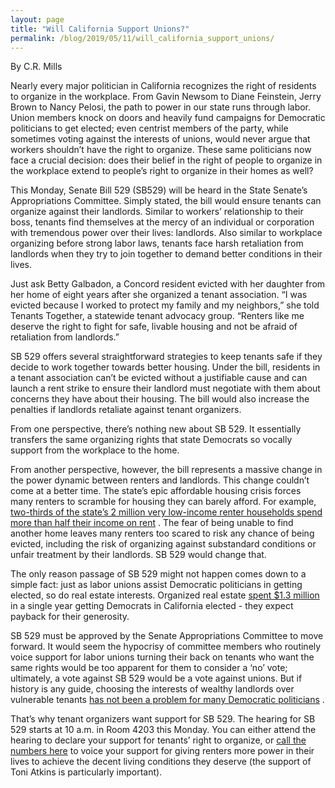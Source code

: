 ```yaml
---
layout: page
title: "Will California Support Unions?"
permalink: /blog/2019/05/11/will_california_support_unions/
---
```


By C.R. Mills

Nearly every major politician in California recognizes the right of residents to organize in the workplace. From Gavin Newsom to Diane Feinstein, Jerry Brown to Nancy Pelosi, the path to power in our state runs through labor. Union members knock on doors and heavily fund campaigns for Democratic politicians to get elected; even centrist members of the party, while sometimes voting against the interests of unions, would never argue that workers shouldn’t have the right to organize. These same politicians now face a crucial decision: does their belief in the right of people to organize in the workplace extend to people’s right to organize in their homes as well?

This Monday, Senate Bill 529 (SB529) will be heard in the State Senate’s Appropriations Committee. Simply stated, the bill would ensure tenants can organize against their landlords. Similar to workers’ relationship to their boss, tenants find themselves at the mercy of an individual or corporation with tremendous power over their lives: landlords. Also similar to workplace organizing before strong labor laws, tenants face harsh retaliation from landlords when they try to join together to demand better conditions in their lives.

Just ask Betty Galbadon, a Concord resident evicted with her daughter from her home of eight years after she organized a tenant association. “I was evicted because I worked to protect my family and my neighbors,” she told Tenants Together, a statewide tenant advocacy group. “Renters like me deserve the right to fight for safe, livable housing and not be afraid of retaliation from landlords.”

SB 529 offers several straightforward strategies to keep tenants safe if they decide to work together towards better housing. Under the bill, residents in a tenant association can’t be evicted without a justifiable cause and can launch a rent strike to ensure their landlord must negotiate with them about concerns they have about their housing. The bill would also increase the penalties if landlords retaliate against tenant organizers.

From one perspective, there’s nothing new about SB 529. It essentially transfers the same organizing rights that state Democrats so vocally support from the workplace to the home.

From another perspective, however, the bill represents a massive change in the power dynamic between renters and landlords. This change couldn’t come at a better time. The state’s epic affordable housing crisis forces many renters to scramble for housing they can barely afford. For example, [two-thirds of the state’s 2 million very low-income renter households spend more than half their income on rent](https://www.sacbee.com/news/politics-government/capitol-alert/article228200679.html) . The fear of being unable to find another home leaves many renters too scared to risk any chance of being evicted, including the risk of organizing against substandard conditions or unfair treatment by their landlords. SB 529 would change that.

The only reason passage of SB 529 might not happen comes down to a simple fact: just as labor unions assist Democratic politicians in getting elected, so do real estate interests. Organized real estate [spent $1.3 million](https://www.latimes.com/politics/la-pol-ca-road-map-california-democrats-fundraising-20170521-story.html) in a single year getting Democrats in California elected - they expect payback for their generosity.

SB 529 must be approved by the Senate Appropriations Committee to move forward. It would seem the hypocrisy of committee members who routinely voice support for labor unions turning their back on tenants who want the same rights would be too apparent for them to consider a ‘no’ vote; ultimately, a vote against SB 529 would be a vote against unions. But if history is any guide, choosing the interests of wealthy landlords over vulnerable tenants [has not been a problem for many Democratic politicians](https://la.curbed.com/2018/1/11/16879264/rent-control-california-costa-hawkins) .

That’s why tenant organizers want support for SB 529. The hearing for SB 529 starts at 10 a.m. in Room 4203 this Monday. You can either attend the hearing to declare your support for tenants’ right to organize, or [call the numbers here](http://www.tenantstogether.org/sb-529-right-organize-protect-tenant-voices-advocacy-resources) to voice your support for giving renters more power in their lives to achieve the decent living conditions they deserve (the support of Toni Atkins is particularly important).
